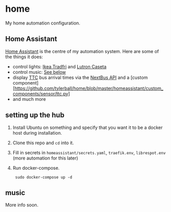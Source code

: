 # home

My home automation configuration.

## Home Assistant

[Home Assistant][hass] is the centre of my automation system. Here are some of the things it does:

- control lights: [Ikea Tradfri][tradfri] and [Lutron Caseta][lutron]
- control music: [See below](#music)
- display [TTC][ttc] bus arrival times via the [NextBus API][nextbus] and a [custom component][https://github.com/tylerball/home/blob/master/homeassistant/custom_components/sensor/ttc.py]
- and much more

## setting up the hub

1. Install Ubuntu on something and specify that you want it to be a docker host during installation.
1. Clone this repo and `cd` into it.
1. Fill in secrets in `homeassistant/secrets.yaml`, `traefik.env`, `librespot.env` (more automation for this later)
1. Run docker-compose.

        sudo docker-compose up -d

## music

More info soon.

[hass]:https://home-assistant.io/
[tradfri]:https://www.home-assistant.io/components/tradfri/
[lutron]:https://www.home-assistant.io/components/lutron_caseta/
[ttc]:http://www.ttc.ca
[nextbus]:https://gist.github.com/grantland/7cf4097dd9cdf0dfed14
